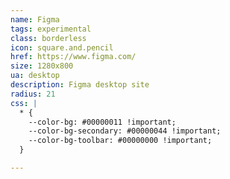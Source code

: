 ```yaml
---
name: Figma
tags: experimental
class: borderless
icon: square.and.pencil
href: https://www.figma.com/
size: 1280x800
ua: desktop
description: Figma desktop site
radius: 21
css: |
  * {
    --color-bg: #00000011 !important;
    --color-bg-secondary: #00000044 !important;
    --color-bg-toolbar: #00000000 !important;
  }

---
```

